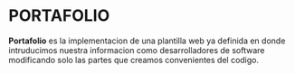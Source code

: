 # PORTAFOLIO
**Portafolio** es la implementacion de una plantilla web ya definida en donde intruducimos nuestra informacion como desarrolladores de software modificando solo las partes que creamos convenientes del codigo.


